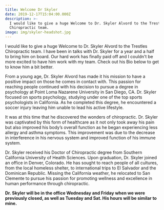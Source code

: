 ```yaml
---
title: Welcome Dr Skyler
date: 2019-12-17T15:04:00.000Z
description: >-
  I would like to give a huge Welcome to Dr. Skyler Alvord to the Trestles
  Chiropractic team.
image: img/skyler-headshot.jpg
---
```

I would like to give a huge Welcome to Dr. Skyler Alvord to the Trestles Chiropractic team. I have been in talks with Dr. Skyler for a year and a half to bring him on board. Our hard work has finally paid off and I couldn't be more excited to have him work with my team. Check out his Bio below to get to know him a bit better.

From a young age, Dr. Skyler Alvord has made it his mission to have a positive impact on those he comes in contact with. This passion for reaching people continued with his decision to pursue a degree in psychology at Point Loma Nazarene University in San Diego, CA. Dr. Skyler focused on sports psychology, studying under one of the top sports psychologists in California. As he completed this degree, he encountered a soccer injury leaving him unable to lead his active lifestyle. 

It was at this time that he discovered the wonders of chiropractic. Dr. Skyler was captivated by this form of healthcare as it not only took away his pain but also improved his body’s overall function as he began experiencing less allergy and asthma symptoms. This improvement was due to the decrease in interference in his nervous system and improved function of his immune system.

Dr. Skyler received his Doctor of Chiropractic degree from Southern California University of Health Sciences.  Upon graduation, Dr. Skyler joined an office in Denver, Colorado. He has sought to reach people of all cultures, from the local homeless shelter, to international trips to El Salvador and the Dominican Republic. Missing the California weather, he relocated to San Clemente to pursue his passion for promoting wellness and excellence in human performance through chiropractic.

**Dr. Skyler will be in the office Wednesday and Friday when we were previously closed, as well as Tuesday and Sat. His hours will be similar to mine.**